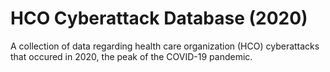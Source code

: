 # HCO Cyberattack Database (2020)
A collection of data regarding health care organization (HCO) cyberattacks that occured in 2020, the peak of the COVID-19 pandemic.
